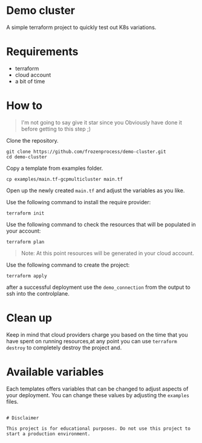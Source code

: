 # Demo cluster

A simple terraform project to quickly test out K8s variations.

# Requirements 

- terraform
- cloud account
- a bit of time

# How to

> I'm not going to say give it star since you Obviously have done it before getting to this step ;)

Clone the repository.
```
git clone https://github.com/frozenprocess/demo-cluster.git
cd demo-cluster
```

Copy a template from examples folder.
```
cp examples/main.tf-gcpmulticluster main.tf
```

Open up the newly created `main.tf` and adjust the variables as you like.

Use the following command to install the require provider:
```
terraform init
```

Use the following command to check the resources that will be populated in your account:
```
terraform plan
```

> Note: At this point resources will be generated in your cloud account.

Use the following command to create the project:
```
terraform apply
```

after a successful deployment use the `demo_connection` from the output to ssh into the controlplane.

# Clean up
Keep in mind that cloud providers charge you based on the time that you have spent on running resources,at any point you can use `terraform destroy` to completely destroy the project and.

# Available variables

Each templates offers variables that can be changed to adjust aspects of your deployment.
You can change these values by adjusting the `examples` files.
```

# Disclaimer

This project is for educational purposes. Do not use this project to start a production environment.
